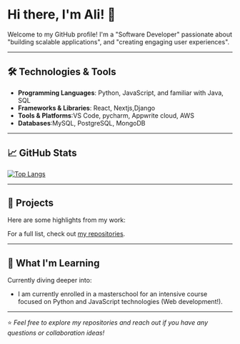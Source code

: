 # Hi there, I'm Ali! 👋

Welcome to my GitHub profile! I'm a "Software Developer" passionate about "building scalable applications", and "creating engaging user experiences".

---

## 🛠️ Technologies & Tools

- **Programming Languages**: Python, JavaScript, and familiar with Java, SQL 
- **Frameworks & Libraries**: React, Nextjs,Django
- **Tools & Platforms**:VS Code, pycharm, Appwrite cloud, AWS
- **Databases**:MySQL, PostgreSQL, MongoDB

---

## 📈 GitHub Stats


[![Top Langs](https://github-readme-stats.vercel.app/api/top-langs/?username=al-kheder&layout=compact&theme=radical)](https://github.com/al-kheder)

---

## 🚀 Projects

Here are some highlights from my work:

For a full list, check out [my repositories](https://github.com/al-kheder?tab=repositories).

---

## 🌱 What I'm Learning

Currently diving deeper into:

- I am currently enrolled in a masterschool for an intensive course focused on Python and JavaScript technologies (Web development!).

---
<!--
## 💬 Let's Connect

- **Portfolio**: [yourportfolio.com](https://yourportfolio.com)
- **LinkedIn**: [linkedin.com/in/yourusername](https://linkedin.com/in/yourusername)
- **Email**: [yourname@example.com](mailto:yourname@example.com)
- **Twitter**: [@yourusername](https://twitter.com/yourusername)

---
-->
⭐️ *Feel free to explore my repositories and reach out if you have any questions or collaboration ideas!*
